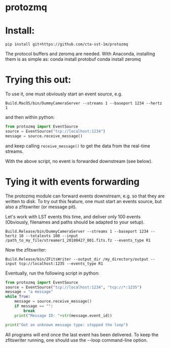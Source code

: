 # protozmq

# Install:

    pip install git+https://github.com/cta-sst-1m/protozmq
    
The protocol buffers and zeromq are needed. With Anaconda, installing them is as simple as:
	conda install protobuf
	conda install zeromq

# Trying this out:

To use it, one must obviously start an event source, e.g.

    Build.MacOS/bin/DummyCameraServer --streams 1 --baseport 1234 --hertz 1

and then within python:

```python
from protozmq import EventSource
source = EventSource("tcp://localhost:1234")
message = source.receive_message()
```

and keep calling `receive_message()` to get the data from the real-time streams. 

With the above script, no event is forwarded downstream (see below).

# Tying it with events forwarding

The protozmq module can forward events downstream, e.g. so that they are written to disk. To try out this feature, one must start an events source, but also a zfitswriter (or message pit).

Let's work with LST events this time, and deliver only 100 events (Obviously, filenames and paths should be adapted to your setup).

    Build.Release/bin/DummyCameraServer --streams 1 --baseport 1234 --hertz 10 --totalevts 100 --input /path_to_my_file/streamer1_20180427_001.fits.fz --events_type R1
    
Now the zfitswriter:

	Build.Release/bin/ZFitsWriter --output_dir /my_directory/output --input tcp://localhost:1235 --events_type R1
	
Eventually, run the following script in python:

```python
from protozmq import EventSource
source = EventSource("tcp://localhost:1234", "tcp://*:1235")
message = "a message"
while True:
    message = source.receive_message()
    if message == "":
        break
    print("Message ID: "+str(message.event_id))

print("Got an unknown message type: stopped the loop")
```

All programs will end once the last event has been delivered. To keep the zfitswriter running, one should use the --loop command-line option.

